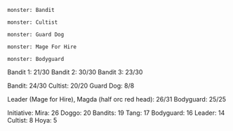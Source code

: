 ```statblock
monster: Bandit
```

```statblock
monster: Cultist
```

```statblock
monster: Guard Dog
```

```statblock
monster: Mage For Hire
```


```statblock
monster: Bodyguard
```

Bandit 1: 21/30
Bandit 2: 30/30
Bandit 3: 23/30

Bandit: 24/30
Cultist: 20/20
Guard Dog: 8/8

Leader (Mage for Hire), Magda (half orc red head): 26/31
Bodyguard: 25/25

Initiative:
Mira: 26
Doggo: 20
Bandits: 19
Tang: 17
Bodyguard: 16
Leader: 14
Cultist: 8
Hoya: 5


